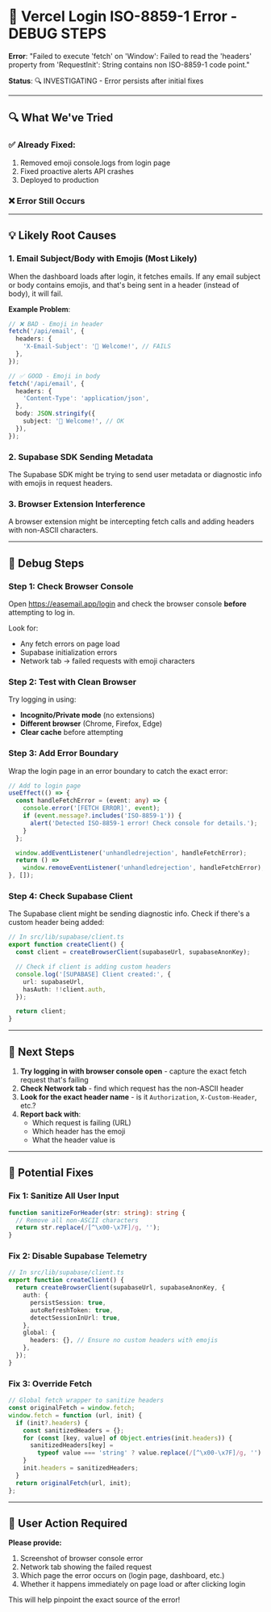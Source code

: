 # 🐛 Vercel Login ISO-8859-1 Error - DEBUG STEPS

**Error**: "Failed to execute 'fetch' on 'Window': Failed to read the 'headers' property from 'RequestInit': String contains non ISO-8859-1 code point."

**Status**: 🔍 INVESTIGATING - Error persists after initial fixes

---

## 🔍 What We've Tried

### ✅ Already Fixed:

1. Removed emoji console.logs from login page
2. Fixed proactive alerts API crashes
3. Deployed to production

### ❌ Error Still Occurs

---

## 💡 Likely Root Causes

### 1. **Email Subject/Body with Emojis** (Most Likely)

When the dashboard loads after login, it fetches emails. If any email subject or body contains emojis, and that's being sent in a header (instead of body), it will fail.

**Example Problem**:

```typescript
// ❌ BAD - Emoji in header
fetch('/api/email', {
  headers: {
    'X-Email-Subject': '🎉 Welcome!', // FAILS
  },
});

// ✅ GOOD - Emoji in body
fetch('/api/email', {
  headers: {
    'Content-Type': 'application/json',
  },
  body: JSON.stringify({
    subject: '🎉 Welcome!', // OK
  }),
});
```

### 2. **Supabase SDK Sending Metadata**

The Supabase SDK might be trying to send user metadata or diagnostic info with emojis in request headers.

### 3. **Browser Extension Interference**

A browser extension might be intercepting fetch calls and adding headers with non-ASCII characters.

---

## 🧪 Debug Steps

### Step 1: Check Browser Console

Open https://easemail.app/login and check the browser console **before** attempting to log in.

Look for:

- Any fetch errors on page load
- Supabase initialization errors
- Network tab → failed requests with emoji characters

### Step 2: Test with Clean Browser

Try logging in using:

- **Incognito/Private mode** (no extensions)
- **Different browser** (Chrome, Firefox, Edge)
- **Clear cache** before attempting

### Step 3: Add Error Boundary

Wrap the login page in an error boundary to catch the exact error:

```typescript
// Add to login page
useEffect(() => {
  const handleFetchError = (event: any) => {
    console.error('[FETCH ERROR]', event);
    if (event.message?.includes('ISO-8859-1')) {
      alert('Detected ISO-8859-1 error! Check console for details.');
    }
  };

  window.addEventListener('unhandledrejection', handleFetchError);
  return () =>
    window.removeEventListener('unhandledrejection', handleFetchError);
}, []);
```

### Step 4: Check Supabase Client

The Supabase client might be sending diagnostic info. Check if there's a custom header being added:

```typescript
// In src/lib/supabase/client.ts
export function createClient() {
  const client = createBrowserClient(supabaseUrl, supabaseAnonKey);

  // Check if client is adding custom headers
  console.log('[SUPABASE] Client created:', {
    url: supabaseUrl,
    hasAuth: !!client.auth,
  });

  return client;
}
```

---

## 🎯 Next Steps

1. **Try logging in with browser console open** - capture the exact fetch request that's failing
2. **Check Network tab** - find which request has the non-ASCII header
3. **Look for the exact header name** - is it `Authorization`, `X-Custom-Header`, etc.?
4. **Report back with**:
   - Which request is failing (URL)
   - Which header has the emoji
   - What the header value is

---

## 🔧 Potential Fixes

### Fix 1: Sanitize All User Input

```typescript
function sanitizeForHeader(str: string): string {
  // Remove all non-ASCII characters
  return str.replace(/[^\x00-\x7F]/g, '');
}
```

### Fix 2: Disable Supabase Telemetry

```typescript
// In src/lib/supabase/client.ts
export function createClient() {
  return createBrowserClient(supabaseUrl, supabaseAnonKey, {
    auth: {
      persistSession: true,
      autoRefreshToken: true,
      detectSessionInUrl: true,
    },
    global: {
      headers: {}, // Ensure no custom headers with emojis
    },
  });
}
```

### Fix 3: Override Fetch

```typescript
// Global fetch wrapper to sanitize headers
const originalFetch = window.fetch;
window.fetch = function (url, init) {
  if (init?.headers) {
    const sanitizedHeaders = {};
    for (const [key, value] of Object.entries(init.headers)) {
      sanitizedHeaders[key] =
        typeof value === 'string' ? value.replace(/[^\x00-\x7F]/g, '') : value;
    }
    init.headers = sanitizedHeaders;
  }
  return originalFetch(url, init);
};
```

---

## 📝 User Action Required

**Please provide:**

1. Screenshot of browser console error
2. Network tab showing the failed request
3. Which page the error occurs on (login page, dashboard, etc.)
4. Whether it happens immediately on page load or after clicking login

This will help pinpoint the exact source of the error!
